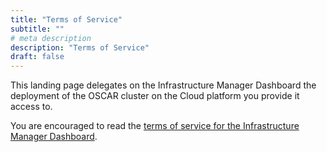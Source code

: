 ```yaml
---
title: "Terms of Service"
subtitle: ""
# meta description
description: "Terms of Service"
draft: false
---
```



This landing page delegates on the Infrastructure Manager Dashboard the deployment of the OSCAR cluster on the Cloud platform you provide it access to. 

You are encouraged to read the [terms of service for the Infrastructure Manager Dashboard](https://appsgrycap.i3m.upv.es:31443/im-dashboard/static/terms.html).
